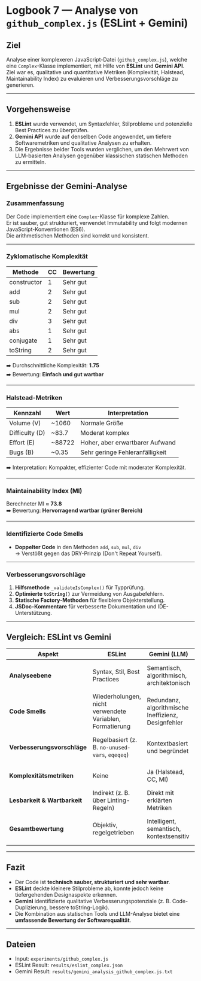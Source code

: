 # Logbook 7 — Analyse von `github_complex.js` (ESLint + Gemini)

## Ziel
Analyse einer komplexeren JavaScript-Datei (`github_complex.js`), welche eine `Complex`-Klasse implementiert, mit Hilfe von **ESLint** und **Gemini API**.  
Ziel war es, qualitative und quantitative Metriken (Komplexität, Halstead, Maintainability Index) zu evaluieren und Verbesserungsvorschläge zu generieren.

---

## Vorgehensweise
1. **ESLint** wurde verwendet, um Syntaxfehler, Stilprobleme und potenzielle Best Practices zu überprüfen.  
2. **Gemini API** wurde auf denselben Code angewendet, um tiefere Softwaremetriken und qualitative Analysen zu erhalten.  
3. Die Ergebnisse beider Tools wurden verglichen, um den Mehrwert von LLM-basierten Analysen gegenüber klassischen statischen Methoden zu ermitteln.

---

## Ergebnisse der Gemini-Analyse

### Zusammenfassung
Der Code implementiert eine `Complex`-Klasse für komplexe Zahlen.  
Er ist sauber, gut strukturiert, verwendet Immutability und folgt modernen JavaScript-Konventionen (ES6).  
Die arithmetischen Methoden sind korrekt und konsistent.

---

### Zyklomatische Komplexität

| Methode | CC | Bewertung |
|----------|----|-----------|
| constructor | 1 | Sehr gut |
| add | 2 | Sehr gut |
| sub | 2 | Sehr gut |
| mul | 2 | Sehr gut |
| div | 3 | Sehr gut |
| abs | 1 | Sehr gut |
| conjugate | 1 | Sehr gut |
| toString | 2 | Sehr gut |

➡️ Durchschnittliche Komplexität: **1.75**  
➡️ Bewertung: **Einfach und gut wartbar**

---

### Halstead-Metriken

| Kennzahl | Wert | Interpretation |
|-----------|-------|----------------|
| Volume (V) | ~1060 | Normale Größe |
| Difficulty (D) | ~83.7 | Moderat komplex |
| Effort (E) | ~88722 | Hoher, aber erwartbarer Aufwand |
| Bugs (B) | ~0.35 | Sehr geringe Fehleranfälligkeit |

➡️ Interpretation: Kompakter, effizienter Code mit moderater Komplexität.

---

### Maintainability Index (MI)
Berechneter MI ≈ **73.8**  
➡️ Bewertung: **Hervorragend wartbar (grüner Bereich)**

---

### Identifizierte Code Smells
- **Doppelter Code** in den Methoden `add`, `sub`, `mul`, `div`  
  → Verstößt gegen das DRY-Prinzip (Don't Repeat Yourself).  

---

### Verbesserungsvorschläge
1. **Hilfsmethode** `_validateIsComplex()` für Typprüfung.  
2. **Optimierte `toString()`** zur Vermeidung von Ausgabefehlern.  
3. **Statische Factory-Methoden** für flexiblere Objekterstellung.  
4. **JSDoc-Kommentare** für verbesserte Dokumentation und IDE-Unterstützung.

---

## Vergleich: ESLint vs Gemini

| Aspekt | ESLint | Gemini (LLM) | Bemerkung |
|--------|---------|---------------|------------|
| **Analyseebene** | Syntax, Stil, Best Practices | Semantisch, algorithmisch, architektonisch | Gemini erkennt logische und strukturelle Zusammenhänge. |
| **Code Smells** | Wiederholungen, nicht verwendete Variablen, Formatierung | Redundanz, algorithmische Ineffizienz, Designfehler | Gemini liefert tiefere Einsichten. |
| **Verbesserungsvorschläge** | Regelbasiert (z. B. `no-unused-vars`, `eqeqeq`) | Kontextbasiert und begründet | Gemini erklärt *warum* und *wie* verbessert werden kann. |
| **Komplexitätsmetriken** | Keine | Ja (Halstead, CC, MI) | Gemini bietet quantitative Bewertung. |
| **Lesbarkeit & Wartbarkeit** | Indirekt (z. B. über Linting-Regeln) | Direkt mit erklärten Metriken | LLM liefert nachvollziehbare Argumentation. |
| **Gesamtbewertung** | Objektiv, regelgetrieben | Intelligent, semantisch, kontextsensitiv | Kombination beider ergibt optimale Codequalität. |

---

## Fazit
- Der Code ist **technisch sauber, strukturiert und sehr wartbar**.  
- **ESLint** deckte kleinere Stilprobleme ab, konnte jedoch keine tiefergehenden Designaspekte erkennen.  
- **Gemini** identifizierte qualitative Verbesserungspotenziale (z. B. Code-Duplizierung, bessere toString-Logik).  
- Die Kombination aus statischen Tools und LLM-Analyse bietet eine **umfassende Bewertung der Softwarequalität**.

---

## Dateien
- Input: `experiments/github_complex.js`  
- ESLint Result: `results/eslint_complex.json`  
- Gemini Result: `results/gemini_analysis_github_complex.js.txt`
